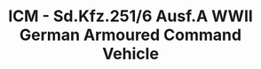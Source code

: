 ---
layout: product
title: "ICM - Sd.Kfz.251/6 Ausf.A WWII German Armoured Command Vehicle"
price: "TBA" 
desc: "N/A"
img_path: "/assets/img/ICM35102.webp"
brand: "N/A"
available: false
special_offer: false
new: false
soon: false
cat: "010000"
subcat: "013600"
subsubcat: "0N/A"
sifra: "ICM35102"
popular: false
spec: false
---
